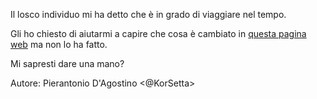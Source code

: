 Il losco individuo mi ha detto che è in grado di viaggiare nel tempo.

Gli ho chiesto di aiutarmi a capire che cosa è cambiato in [questa pagina web](http://www.azienda-losca.tech/) ma non lo ha fatto.

Mi sapresti dare una mano?

Autore: Pierantonio D'Agostino <@KorSetta>
